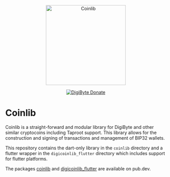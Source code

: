 <p align="center">
  <img
    src="https://raw.githubusercontent.com/peercoin/coinlib/master/logo.svg"
    alt="Coinlib"
    width="250px"
  >
</p>

<p align="center">
  <a href="https://chainz.cryptoid.info/ppc/address.dws?p77CZFn9jvg9waCzKBzkQfSvBBzPH1nRre">
    <img src="https://badgen.net/badge/peercoin/Donate/green?icon=https://raw.githubusercontent.com/peercoin/media/84710cca6c3c8d2d79676e5260cc8d1cd729a427/DigiByte%202020%20Logo%20Files/01.%20Icon%20Only/Inside%20Circle/Transparent/Green%20Icon/peercoin-icon-green-transparent.svg" alt="DigiByte Donate">
  </a>
</p>

# Coinlib

Coinlib is a straight-forward and modular library for DigiByte and other similar
cryptocoins including Taproot support. This library allows for the construction
and signing of transactions and management of BIP32 wallets.

This repository contains the dart-only library in the `coinlib` directory and a
flutter wrapper in the `digicoinlib_flutter` directory which includes support for
flutter platforms.

The packages [coinlib](https://pub.dev/packages/coinlib) and
[digicoinlib_flutter](https://pub.dev/packages/digicoinlib_flutter) are available on
pub.dev.
